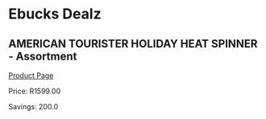 
# Ebucks Dealz
## AMERICAN TOURISTER HOLIDAY HEAT SPINNER - Assortment
[Product Page](https://www.ebucks.com/web/shop/productSelected.do?prodId=1097648796&catId=714994827)

Price: R1599.00

Savings: 200.0


	